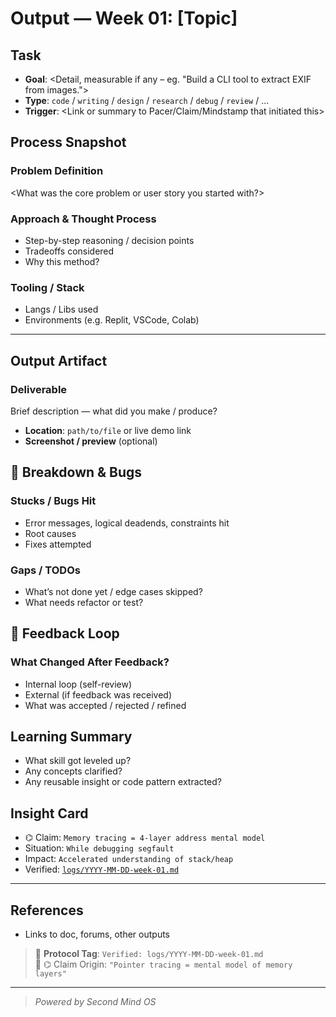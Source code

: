# Output — Week 01: [Topic]

## Task

- **Goal**: <Detail, measurable if any – eg. "Build a CLI tool to extract EXIF from images.">
- **Type**: `code` / `writing` / `design` / `research` / `debug` / `review` / ...
- **Trigger**: <Link or summary to Pacer/Claim/Mindstamp that initiated this>

## Process Snapshot

### Problem Definition

<What was the core problem or user story you started with?>

### Approach & Thought Process

- Step-by-step reasoning / decision points
- Tradeoffs considered
- Why this method?

### Tooling / Stack

- Langs / Libs used
- Environments (e.g. Replit, VSCode, Colab)

---

## Output Artifact

### Deliverable

Brief description — what did you make / produce?

- **Location**: `path/to/file` or live demo link
- **Screenshot / preview** (optional)

<Insert image or code snippet>

## 🚫 Breakdown & Bugs

### Stucks / Bugs Hit

- Error messages, logical deadends, constraints hit
- Root causes
- Fixes attempted

### Gaps / TODOs

- What’s not done yet / edge cases skipped?
- What needs refactor or test?

## 🔁 Feedback Loop

### What Changed After Feedback?

- Internal loop (self-review)
- External (if feedback was received)
- What was accepted / rejected / refined

## Learning Summary

- What skill got leveled up?
- Any concepts clarified?
- Any reusable insight or code pattern extracted?

## Insight Card

- ⌬ Claim: `Memory tracing = 4-layer address mental model`
- Situation: `While debugging segfault`
- Impact: `Accelerated understanding of stack/heap`
- Verified: [`logs/YYYY-MM-DD-week-01.md`](../logs/YYYY-MM-DD-week-01.md)

---

## References

- Links to doc, forums, other outputs

> 📏 **Protocol Tag**: `Verified: logs/YYYY-MM-DD-week-01.md`  
> 📣 ⌬ Claim Origin: `"Pointer tracing = mental model of memory layers"`

---

> _Powered by Second Mind OS_

